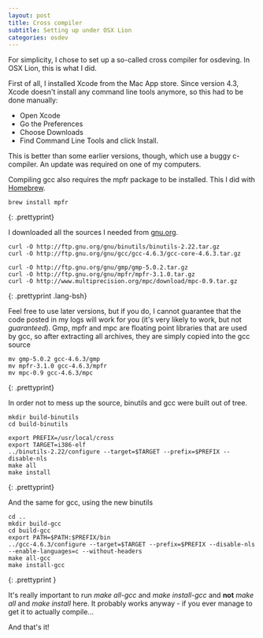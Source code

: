 ```yaml
---
layout: post
title: Cross compiler
subtitle: Setting up under OSX Lion
categories: osdev
---
```


For simplicity, I chose to set up a so-called cross compiler for osdeving.
In OSX Lion, this is what I did.

First of all, I installed Xcode from the Mac App store.
Since version 4.3, Xcode doesn't install any command line tools anymore, so this had to be done manually:

- Open Xcode
- Go the Preferences
- Choose Downloads
- Find Command Line Tools and click Install.

This is better than some earlier versions, though, which use a buggy c-compiler. An update was required on one of my computers.

Compiling gcc also requires the mpfr package to be installed. This I did with [Homebrew](http://mxcl.github.com/homebrew/).

	brew install mpfr
{: .prettyprint}

I downloaded all the sources I needed from [gnu.org](http://gnu.org).

	curl -O http://ftp.gnu.org/gnu/binutils/binutils-2.22.tar.gz
	curl -O http://ftp.gnu.org/gnu/gcc/gcc-4.6.3/gcc-core-4.6.3.tar.gz
	
	curl -O http://ftp.gnu.org/gnu/gmp/gmp-5.0.2.tar.gz
	curl -O http://ftp.gnu.org/gnu/mpfr/mpfr-3.1.0.tar.gz
	curl -O http://www.multiprecision.org/mpc/download/mpc-0.9.tar.gz
{: .prettyprint .lang-bsh}

Feel free to use later versions, but if you do, I cannot guarantee that the code posted in my logs will work for you (it's very likely to work, but not *guaranteed*).
Gmp, mpfr and mpc are floating point libraries that are used by gcc, so after extracting all archives, they are simply copied into the gcc source

	mv gmp-5.0.2 gcc-4.6.3/gmp
	mv mpfr-3.1.0 gcc-4.6.3/mpfr
	mv mpc-0.9 gcc-4.6.3/mpc
{: .prettyprint}

In order not to mess up the source, binutils and gcc were built out of tree.

	mkdir build-binutils
	cd build-binutils
	
	export PREFIX=/usr/local/cross
	export TARGET=i386-elf
	../binutils-2.22/configure --target=$TARGET --prefix=$PREFIX --disable-nls
	make all
	make install
{: .prettyprint}

And the same for gcc, using the new binutils

	cd ..
	mkdir build-gcc
	cd build-gcc
	export PATH=$PATH:$PREFIX/bin
	../gcc-4.6.3/configure --target=$TARGET --prefix=$PREFIX --disable-nls --enable-languages=c --without-headers
	make all-gcc
	make install-gcc
{: .prettyprint }

It's really important to run _make all-gcc_ and _make install-gcc_ and __not__ _make all_ and _make install_ here. It probably works anyway - if you ever manage to get it to actually compile...

And that's it!
